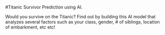 #Titanic Survivor Prediction using AI.

Would you survive on the Titanic? Find out by building this AI model that analyzes several factors such as your class, gender, # of siblings, location of embarkment, etc etc!
